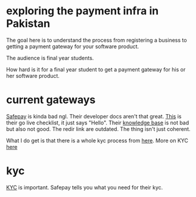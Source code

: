 # exploring the payment infra in Pakistan

The goal here is to understand the process from registering a
business to getting a payment gateway for your software product. 

The audience is final year students.

How hard is it for a final year student to get a payment gateway
for his or her software product. 


# current gateways
[Safepay](https://getsafepay.pk/) is kinda bad ngl. 
Their developer docs aren't that great. 
[This](https://safepay-docs.netlify.app/payments/go-live-checklist/) is their go live checklist, it just says "Hello". Their [knowledge base](https://safepay.helpscoutdocs.com/) is not bad but also not good. The redir link are outdated. The thing isn't just coherent.  

What I do get is that there is a whole kyc process from [here](https://safepay.helpscoutdocs.com/article/118-merchant-onboarding-form). More on KYC [here](#kyc)



# kyc

[KYC](https://en.wikipedia.org/wiki/Know_your_customer) is important. Safepay tells you what you need for their kyc. 
